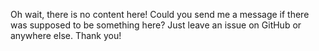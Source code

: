 Oh wait, there is no content here! Could you send me a message if there was supposed to be something here? Just leave an issue on GitHub or anywhere else. Thank you!